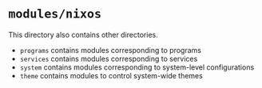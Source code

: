# `modules/nixos`
This directory also contains other directories.
- `programs` contains modules corresponding to programs
- `services` contains modules corresponding to services
- `system` contains modules corresponding to system-level configurations
- `theme` contains modules to control system-wide themes

